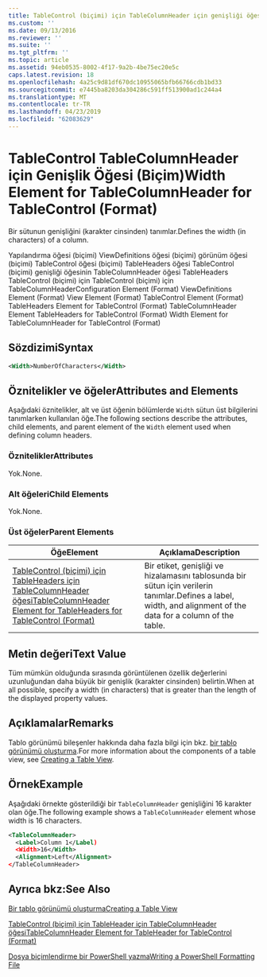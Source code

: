 ```yaml
---
title: TableControl (biçimi) için TableColumnHeader için genişliği öğesi | Microsoft Docs
ms.custom: ''
ms.date: 09/13/2016
ms.reviewer: ''
ms.suite: ''
ms.tgt_pltfrm: ''
ms.topic: article
ms.assetid: 94eb0535-8002-4f17-9a2b-4be75ec20e5c
caps.latest.revision: 18
ms.openlocfilehash: 4a25c9d81df670dc10955065bfb66766cdb1bd33
ms.sourcegitcommit: e7445ba8203da304286c591ff513900ad1c244a4
ms.translationtype: MT
ms.contentlocale: tr-TR
ms.lasthandoff: 04/23/2019
ms.locfileid: "62083629"
---
```

# <a name="width-element-for-tablecolumnheader-for-tablecontrol-format"></a><span data-ttu-id="fe6c0-102">TableControl TableColumnHeader için Genişlik Öğesi (Biçim)</span><span class="sxs-lookup"><span data-stu-id="fe6c0-102">Width Element for TableColumnHeader for TableControl (Format)</span></span>

<span data-ttu-id="fe6c0-103">Bir sütunun genişliğini (karakter cinsinden) tanımlar.</span><span class="sxs-lookup"><span data-stu-id="fe6c0-103">Defines the width (in characters) of a column.</span></span>

<span data-ttu-id="fe6c0-104">Yapılandırma öğesi (biçimi) ViewDefinitions öğesi (biçimi) görünüm öğesi (biçimi) TableControl öğesi (biçimi) TableHeaders öğesi TableControl (biçimi) genişliği öğesinin TableColumnHeader öğesi TableHeaders TableControl (biçimi) için TableControl (biçimi) için TableColumnHeader</span><span class="sxs-lookup"><span data-stu-id="fe6c0-104">Configuration Element (Format) ViewDefinitions Element (Format) View Element (Format) TableControl Element (Format) TableHeaders Element for TableControl (Format) TableColumnHeader Element TableHeaders for TableControl (Format) Width Element for TableColumnHeader for TableControl (Format)</span></span>

## <a name="syntax"></a><span data-ttu-id="fe6c0-105">Sözdizimi</span><span class="sxs-lookup"><span data-stu-id="fe6c0-105">Syntax</span></span>

```xml
<Width>NumberOfCharacters</Width>
```

## <a name="attributes-and-elements"></a><span data-ttu-id="fe6c0-106">Öznitelikler ve öğeler</span><span class="sxs-lookup"><span data-stu-id="fe6c0-106">Attributes and Elements</span></span>

<span data-ttu-id="fe6c0-107">Aşağıdaki öznitelikler, alt ve üst öğenin bölümlerde `Width` sütun üst bilgilerini tanımlarken kullanılan öğe.</span><span class="sxs-lookup"><span data-stu-id="fe6c0-107">The following sections describe the attributes, child elements, and parent element of the `Width` element used when defining column headers.</span></span>

### <a name="attributes"></a><span data-ttu-id="fe6c0-108">Öznitelikler</span><span class="sxs-lookup"><span data-stu-id="fe6c0-108">Attributes</span></span>

<span data-ttu-id="fe6c0-109">Yok.</span><span class="sxs-lookup"><span data-stu-id="fe6c0-109">None.</span></span>

### <a name="child-elements"></a><span data-ttu-id="fe6c0-110">Alt öğeleri</span><span class="sxs-lookup"><span data-stu-id="fe6c0-110">Child Elements</span></span>

<span data-ttu-id="fe6c0-111">Yok.</span><span class="sxs-lookup"><span data-stu-id="fe6c0-111">None.</span></span>

### <a name="parent-elements"></a><span data-ttu-id="fe6c0-112">Üst öğeler</span><span class="sxs-lookup"><span data-stu-id="fe6c0-112">Parent Elements</span></span>

|<span data-ttu-id="fe6c0-113">Öğe</span><span class="sxs-lookup"><span data-stu-id="fe6c0-113">Element</span></span>|<span data-ttu-id="fe6c0-114">Açıklama</span><span class="sxs-lookup"><span data-stu-id="fe6c0-114">Description</span></span>|
|-------------|-----------------|
|[<span data-ttu-id="fe6c0-115">TableControl (biçimi) için TableHeaders için TableColumnHeader öğesi</span><span class="sxs-lookup"><span data-stu-id="fe6c0-115">TableColumnHeader Element for TableHeaders for TableControl (Format)</span></span>](./tablecolumnheader-element-format.md)|<span data-ttu-id="fe6c0-116">Bir etiket, genişliği ve hizalamasını tablosunda bir sütun için verilerin tanımlar.</span><span class="sxs-lookup"><span data-stu-id="fe6c0-116">Defines a label, width, and alignment of the data for a column of the table.</span></span>|

## <a name="text-value"></a><span data-ttu-id="fe6c0-117">Metin değeri</span><span class="sxs-lookup"><span data-stu-id="fe6c0-117">Text Value</span></span>

<span data-ttu-id="fe6c0-118">Tüm mümkün olduğunda sırasında görüntülenen özellik değerlerini uzunluğundan daha büyük bir genişlik (karakter cinsinden) belirtin.</span><span class="sxs-lookup"><span data-stu-id="fe6c0-118">When at all possible, specify a width (in characters) that is greater than the length of the displayed property values.</span></span>

## <a name="remarks"></a><span data-ttu-id="fe6c0-119">Açıklamalar</span><span class="sxs-lookup"><span data-stu-id="fe6c0-119">Remarks</span></span>

<span data-ttu-id="fe6c0-120">Tablo görünümü bileşenler hakkında daha fazla bilgi için bkz. [bir tablo görünümü oluşturma](./creating-a-table-view.md).</span><span class="sxs-lookup"><span data-stu-id="fe6c0-120">For more information about the components of a table view, see [Creating a Table View](./creating-a-table-view.md).</span></span>

## <a name="example"></a><span data-ttu-id="fe6c0-121">Örnek</span><span class="sxs-lookup"><span data-stu-id="fe6c0-121">Example</span></span>

<span data-ttu-id="fe6c0-122">Aşağıdaki örnekte gösterildiği bir `TableColumnHeader` genişliğini 16 karakter olan öğe.</span><span class="sxs-lookup"><span data-stu-id="fe6c0-122">The following example shows a `TableColumnHeader` element whose width is 16 characters.</span></span>

```xml
<TableColumnHeader>
  <Label>Column 1</Label)
  <Width>16</Width>
  <Alignment>Left</Alignment>
</TableColumnHeader>
```

## <a name="see-also"></a><span data-ttu-id="fe6c0-123">Ayrıca bkz:</span><span class="sxs-lookup"><span data-stu-id="fe6c0-123">See Also</span></span>

[<span data-ttu-id="fe6c0-124">Bir tablo görünümü oluşturma</span><span class="sxs-lookup"><span data-stu-id="fe6c0-124">Creating a Table View</span></span>](./creating-a-table-view.md)

[<span data-ttu-id="fe6c0-125">TableControl (biçimi) için TableHeader için TableColumnHeader öğesi</span><span class="sxs-lookup"><span data-stu-id="fe6c0-125">TableColumnHeader Element for TableHeader for TableControl (Format)</span></span>](./tablecolumnheader-element-format.md)

[<span data-ttu-id="fe6c0-126">Dosya biçimlendirme bir PowerShell yazma</span><span class="sxs-lookup"><span data-stu-id="fe6c0-126">Writing a PowerShell Formatting File</span></span>](./writing-a-powershell-formatting-file.md)
